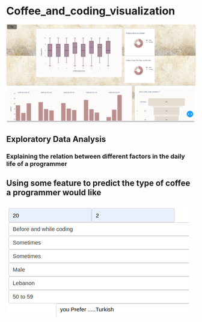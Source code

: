 # Coffee_and_coding_visualization
![alt text](./assets/10.png)

## Exploratory Data Analysis
### Explaining the relation between different factors in the daily life of a programmer



## Using some feature to predict the type of coffee a programmer would like
![alt test](./assets/1.png)

